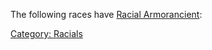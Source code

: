 The following races have [Racial
Armorancient](Racial_Armorancient "wikilink"):

[Category: Racials](Category:_Racials "wikilink")
